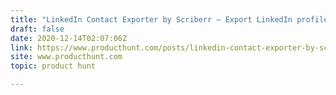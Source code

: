 ```yaml
---
title: "LinkedIn Contact Exporter by Scriberr — Export LinkedIn profiles to a spreadsheet or CRM in 1 click"
draft: false
date: 2020-12-14T02:07:06Z
link: https://www.producthunt.com/posts/linkedin-contact-exporter-by-scriberr?utm_medium=RSS&utm_source=hune
site: www.producthunt.com
topic: product hunt  

---
```

